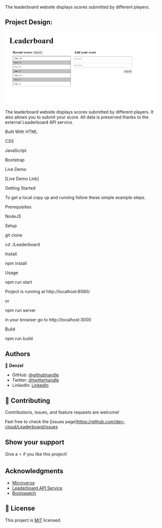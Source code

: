 The leaderboard website displays scores submitted by different players.

## Project Design:

![screenshot](Screenshot.png)

The leaderboard website displays scores submitted by different players. It also allows you to submit your score. All data is preserved thanks to the external Leaderboard API service.

Built With
HTML

CSS

JavaScript

Bootstrap

Live Demo

[Live Demo Link]

Getting Started

To get a local copy up and running follow these simple example steps.

Prerequisites

NodeJS

Setup

git clone

cd ./Leaderboard

Install

npm install

Usage

npm run start

Project is running at http://localhost:8080/

or

npm run server

in your browser go to http://localhost:3000

Build

npm run build

## Authors

👤 **Denzel**

- GitHub: [@githubhandle](https://github.com/den-cloud)
- Twitter: [@twitterhandle](https://twitter.com/nkomo_dt)
- LinkedIn: [LinkedIn](https://www.linkedin.com/in/denzel-thandolwenkosi-nkomo-a424aa177/)

## 🤝 Contributing

Contributions, issues, and feature requests are welcome!

Feel free to check the [issues page]https://github.com/den-cloud/Leaderboard/issues

## Show your support

Give a ⭐️ if you like this project!

## Acknowledgments

- [Microverse](https://www.microverse.org/)
- [Leaderboard API Service]()
- [Bootswatch](https://bootswatch.com/)

## 📝 License

This project is [MIT](./MIT.md) licensed.
